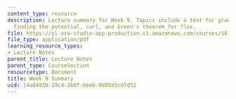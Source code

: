 ```yaml
---
content_type: resource
description: Lecture summary for Week 9. Topics include a test for gradient fields,
  finding the potential, curl, and Green's theorem for flux.
file: https://ol-ocw-studio-app-production.s3.amazonaws.com/courses/18-02-multivariable-calculus-fall-2007/14a8493b19c42b8fbbeb9d05b5c0fd52_lec_week9.pdf
file_type: application/pdf
learning_resource_types:
- Lecture Notes
parent_title: Lecture Notes
parent_type: CourseSection
resourcetype: Document
title: Week 9 Summary
uid: 14a8493b-19c4-2b8f-bbeb-9d05b5c0fd52
---
```

